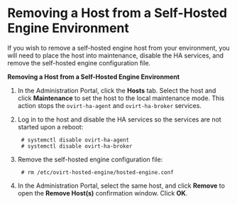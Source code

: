 # Removing a Host from a Self-Hosted Engine Environment

If you wish to remove a self-hosted engine host from your environment, you will need to place the host into maintenance, disable the HA services, and remove the self-hosted engine configuration file.

**Removing a Host from a Self-Hosted Engine Environment**

1. In the Administration Portal, click the **Hosts** tab. Select the host and click **Maintenance** to set the host to the local maintenance mode. This action stops the `ovirt-ha-agent` and `ovirt-ha-broker` services.

2. Log in to the host and disable the HA services so the services are not started upon a reboot:

        # systemctl disable ovirt-ha-agent
        # systemctl disable ovirt-ha-broker

3. Remove the self-hosted engine configuration file:

        # rm /etc/ovirt-hosted-engine/hosted-engine.conf

4. In the Administration Portal, select the same host, and click **Remove** to open the **Remove Host(s)** confirmation window. Click **OK**.
